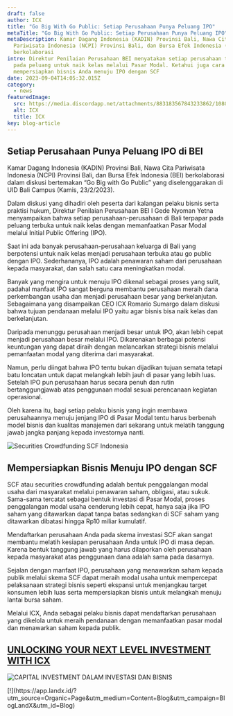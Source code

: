 ```yaml
---
draft: false
author: ICX
title: "Go Big With Go Public: Setiap Perusahaan Punya Peluang IPO"
metaTitle: "Go Big With Go Public: Setiap Perusahaan Punya Peluang IPO"
metaDescription: Kamar Dagang Indonesia (KADIN) Provinsi Bali, Nawa Cita
  Pariwisata Indonesia (NCPI) Provinsi Bali, dan Bursa Efek Indonesia (BEI)
  berkolaborasi
intro: Direktur Penilaian Perusahaan BEI menyatakan setiap perusahaan terbuka
  pada peluang untuk naik kelas melalui Pasar Modal. Ketahui juga cara
  mempersiapkan bisnis Anda menuju IPO dengan SCF
date: 2023-09-04T14:05:32.015Z
category:
  - news
featuredImage:
  src: https://media.discordapp.net/attachments/883183567843233862/1080167070504865872/DCB4FA1A-903D-4F59-B1F5-AB41E14B447E.jpg
  alt: ICX
  title: ICX
key: blog-article
---
```

## Setiap Perusahaan Punya Peluang IPO di BEI

Kamar Dagang Indonesia (KADIN) Provinsi Bali, Nawa Cita Pariwisata Indonesia (NCPI) Provinsi Bali, dan Bursa Efek Indonesia (BEI) berkolaborasi dalam diskusi bertemakan “Go Big with Go Public” yang diselenggarakan di UID Bali Campus (Kamis, 23/2/2023).

Dalam diskusi yang dihadiri oleh peserta dari kalangan pelaku bisnis serta praktisi hukum, Direktur Penilaian Perusahaan BEI I Gede Nyoman Yetna menyampaikan bahwa setiap perusahaan-perusahaan di Bali terpapar pada peluang terbuka untuk naik kelas dengan memanfaatkan Pasar Modal melalui Initial Public Offering (IPO).

Saat ini ada banyak perusahaan-perusahaan keluarga di Bali yang berpotensi untuk naik kelas menjadi perusahaan terbuka atau go public dengan IPO. Sederhananya, IPO adalah penawaran saham dari perusahaan kepada masyarakat, dan salah satu cara meningkatkan modal. 

Banyak yang mengira untuk menuju IPO dikenal sebagai proses yang sulit, padahal manfaat IPO sangat berguna membantu perusahaan meraih dana perkembangan usaha dan menjadi perusahaan besar yang berkelanjutan. Sebagaimana yang disampaikan CEO ICX Romario Sumargo dalam diskusi bahwa tujuan pendanaan melalui IPO yaitu agar bisnis bisa naik kelas dan berkelanjutan.

Daripada menunggu perusahaan menjadi besar untuk IPO, akan lebih cepat menjadi perusahaan besar melalui IPO. Dikarenakan berbagai potensi keuntungan yang dapat diraih dengan melancarkan strategi bisnis melalui pemanfaatan modal yang diterima dari masyarakat.

Namun, perlu diingat bahwa IPO tentu bukan dijadikan tujuan semata tetapi batu loncatan untuk dapat melangkah lebih jauh di pasar yang lebih luas. Setelah IPO pun perusahaan harus secara penuh dan rutin bertanggungjawab atas penggunaan modal sesuai perencanaan kegiatan operasional.

Oleh karena itu, bagi setiap pelaku bisnis yang ingin membawa perusahaannya menuju jenjang IPO di Pasar Modal tentu harus berbenah model bisnis dan kualitas manajemen dari sekarang untuk melatih tanggung jawab jangka panjang kepada investornya nanti.

![Securities Crowdfunding SCF Indonesia](https://media.discordapp.net/attachments/883183567843233862/1080167071029133413/C698D2B2-8BB3-402B-BB5B-051814366099.jpg "Securities Crowdfunding SCF Indonesia")

## Mempersiapkan Bisnis Menuju IPO dengan SCF

SCF atau securities crowdfunding adalah bentuk penggalangan modal usaha dari masyarakat melalui penawaran saham, obligasi, atau sukuk. Sama-sama tercatat sebagai bentuk investasi di Pasar Modal, proses penggalangan modal usaha cenderung lebih cepat, hanya saja jika IPO saham yang ditawarkan dapat tanpa batas sedangkan di SCF saham yang ditawarkan dibatasi hingga Rp10 miliar kumulatif.

Mendaftarkan perusahaan Anda pada skema investasi SCF akan sangat membantu melatih kesiapan perusahaan Anda untuk IPO di masa depan. Karena bentuk tanggung jawab yang harus dilaporkan oleh perusahaan kepada masyarakat atas penggunaan dana adalah sama pada dasarnya.

Sejalan dengan manfaat IPO, perusahaan yang menawarkan saham kepada publik melalui skema SCF dapat meraih modal usaha untuk mempercepat pelaksanaan strategi bisnis seperti ekspansi untuk menjangkau target konsumen lebih luas serta mempersiapkan bisnis untuk melangkah menuju lantai bursa saham.

Melalui ICX, Anda sebagai pelaku bisnis dapat mendaftarkan perusahaan yang dikelola untuk meraih pendanaan dengan memanfaatkan pasar modal dan menawarkan saham kepada publik.

##  [U﻿NLOCKING YOUR NEXT LEVEL INVESTMENT WITH ICX](https://icx.id/?utm_source=content_blog&utm_medium=blog&utm_campaign=blog&utm_id=content_blog&utm_content=blog_content)

![CAPITAL INVESTMENT DALAM INVESTASI DAN BISNIS](https://icx.id/img/snapinsta.app_346119647_1435083573982006_484823168912654359_n_1080-1-.jpg)

<!--EndFragment-->[!](https://app.landx.id/?utm_source=Organic+Page&utm_medium=Content+Blog&utm_campaign=BlogLandX&utm_id=Blog)